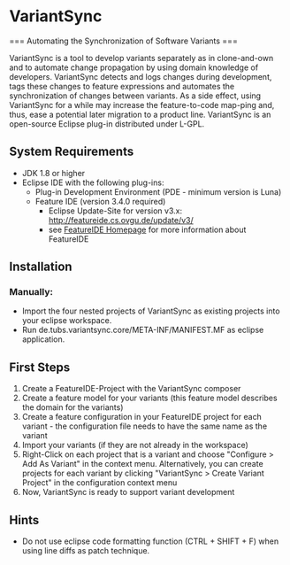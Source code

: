 # VariantSync
=== Automating the Synchronization of Software Variants ===

VariantSync is a tool to develop variants separately as in clone-and-own and to automate change propagation by using domain knowledge of developers. VariantSync detects and logs changes during development, tags these changes to feature expressions and automates the synchronization
of changes between variants. As a side effect, using VariantSync for a while may increase the feature-to-code map-ping and, thus, ease a potential later migration to a product line. VariantSync is an open-source Eclipse plug-in distributed under L-GPL.

## System Requirements
* JDK 1.8 or higher
* Eclipse IDE with the following plug-ins:
  * Plug-in Development Environment (PDE - minimum version is Luna)
  * Feature IDE (version 3.4.0 required)
	* Eclipse Update-Site for version v3.x: http://featureide.cs.ovgu.de/update/v3/
	* see [FeatureIDE Homepage](https://featureide.github.io/) for more information about FeatureIDE
	
## Installation
### Manually:
* Import the four nested projects of VariantSync as existing projects into your eclipse workspace.
* Run de.tubs.variantsync.core/META-INF/MANIFEST.MF as eclipse application.

## First Steps
1. Create a FeatureIDE-Project with the VariantSync composer
2. Create a feature model for your variants (this feature model describes the domain for the variants)
3. Create a feature configuration in your FeatureIDE project for each variant - the configuration file needs to have the same name as the variant
4. Import your variants (if they are not already in the workspace)
5. Right-Click on each project that is a variant and choose "Configure > Add As Variant" in the context menu. Alternatively, you can create projects for each variant by clicking "VariantSync > Create Variant Project" in the configuration context menu
6. Now, VariantSync is ready to support variant development


## Hints
* Do not use eclipse code formatting function (CTRL + SHIFT + F) when using line diffs as patch technique.
